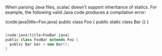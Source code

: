 When parsing Java files, scalac doesn't support inheritance of statics.  For example, the following valid Java code produces a compilation error:

{code:java|title=Foo.java}
public class Foo {
  public static class Bar {}
}
```scala

{code:java|title=FooBar.java}
public class FooBar extends Foo {
  public Bar bar = new Bar();
}
```
